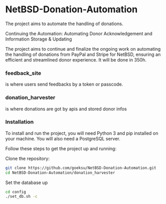 # NetBSD-Donation-Automation
The project aims to automate the handling of donations.

Continuing the Automation: Automating Donor Acknowledgement and Information Storage & Updating

The project aims to continue and finalize the ongoing work on automating the handling of donations from PayPal and Stripe for NetBSD, ensuring an efficient and streamlined donor experience. It will be done in 350h.

### feedback_site 
is where users send feedbacks by a token or passcode.

### donation_harvester
is where donations are got by apis and stored donor infos

### Installation
To install and run the project, you will need Python 3 and pip installed on your machine. You will also need a PostgreSQL server.

Follow these steps to get the project up and running:

Clone the repository:

```bash
git clone https://github.com/goeksu/NetBSD-Donation-Automation.git
cd NetBSD-Donation-Automation/donation_harvester
```

Set the database up

```bash
cd config
./set_db.sh -c
```



